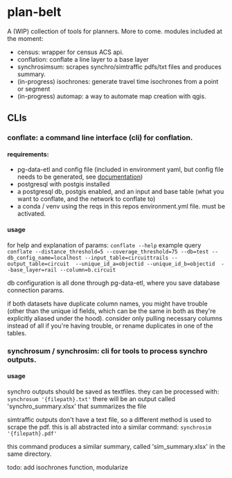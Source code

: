 # plan-belt
A (WIP) collection of tools for planners. More to come.
modules included at the moment:
* census: wrapper for census ACS api.
* conflation: conflate a line layer to a base layer
* synchrosimsum: scrapes synchro/simtraffic pdfs/txt files and produces summary.
* (in-progress) isochrones: generate travel time isochrones from a point or segment
* (in-progress) automap: a way to automate map creation with qgis.

## CLIs
### conflate: a command line interface (cli) for conflation.
#### requirements:
* pg-data-etl and config file (included in environment yaml, but config file needs to be generated, see [documentation](https://github.com/aaronfraint/pg-data-etl))
* postgresql with postgis installed
* a postgresql db, postgis enabled, and an input and base table (what you want to conflate, and the network to conflate to)
* a conda / venv using the reqs in this repos environment.yml file. must be activated.

#### usage
for help and explanation of params:
```conflate --help```
example query
```conflate --distance_threshold=5 --coverage_threshold=75 --db=test --db_config_name=localhost --input_table=circuittrails --output_table=circuit  --unique_id_a=objectid --unique_id_b=objectid  --base_layer=rail --column=b.circuit```

db configuration is all done through pg-data-etl, where you save database connection params.

if both datasets have duplicate column names, you might have trouble (other than the unique id fields, which can be the same in both as they're explicitly aliased under the hood).
consider only pulling necessary columns instead of all if you're having trouble, or rename duplicates in one of the tables.

### synchrosum / synchrosim: cli for tools to process synchro outputs.
#### usage
synchro outputs should be saved as textfiles. they can be processed with:
```synchrosum '{filepath}.txt'```
there will be an output called 'synchro_summary.xlsx' that summarizes the file


simtraffic outputs don't have a text file, so a different method is used to scrape the pdf.
this is all abstracted into a similar command:
```synchrosim '{filepath}.pdf'```

this command produces a similar summary, called 'sim_summary.xlsx' in the same directory.

todo:
add isochrones function, modularize
